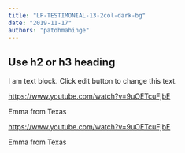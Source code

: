```yaml
---
title: "LP-TESTIMONIAL-13-2col-dark-bg"
date: "2019-11-17"
authors: "patohmahinge"
---
```


## Use h2 or h3 heading

I am text block. Click edit button to change this text.

https://www.youtube.com/watch?v=9uOETcuFjbE

Emma from Texas

https://www.youtube.com/watch?v=9uOETcuFjbE

Emma from Texas
